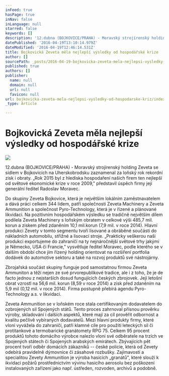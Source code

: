 ```yaml
---
inFeed: true
hasPage: true
inNav: false
inLanguage: null
starred: false
keywords: []
description: '12.dubna (BOJKOVICE/PRAHA) - Moravský strojírenský holding Zeveta se sídlem v Bojkovicích na Uherskobrodsku zaznamenal za loňský rok rekordní zisk i obraty. „Rok 2015 byl z hlediska hospodaření našich firem ten nejlepší od světové ekonomické krize v roce 2009,“ představil úspěch firmy její generální ředitel Radoslav Moravec.'
datePublished: '2016-04-19T13:10:14.979Z'
dateModified: '2016-04-19T12:46:14.531Z'
title: Bojkovická Zeveta měla nejlepší výsledky od hospodářské krize
author: []
sourcePath: _posts/2016-04-19-bojkovicka-zeveta-mela-nejlepsi-vysledky-od-hospodarske-kriz.md
published: true
authors: []
publisher:
  name: null
  domain: null
  url: null
  favicon: null
url: bojkovicka-zeveta-mela-nejlepsi-vysledky-od-hospodarske-kriz/index.html
_type: Article

---
```

# Bojkovická Zeveta měla nejlepší výsledky od hospodářské krize
![](https://the-grid-user-content.s3-us-west-2.amazonaws.com/470e976d-69af-4e9c-bd74-227c14329028.jpg)

12.dubna (BOJKOVICE/PRAHA) - Moravský strojírenský holding Zeveta se sídlem v Bojkovicích na Uherskobrodsku zaznamenal za loňský rok rekordní zisk i obraty. „Rok 2015 byl z hlediska hospodaření našich firem ten nejlepší od světové ekonomické krize v roce 2009," představil úspěch firmy její generální ředitel Radoslav Moravec.

Do skupiny Zeveta Bojkovice, která je největším lokálním zaměstnavatelem a dává práci celkem 344 lidem, patří společnosti Zeveta Machinery a Zeveta Ammunition a společnost Pyro-Technology, která je v řízené a plánované likvidaci. Na pozitivním hospodářském výsledku se tradičně největším dílem podílela Zeveta Machinery s loňským obratem v celkové výši 485,7 mil. korun a ziskem před zdaněním 10,1 mil.korun (7,9 mil. v roce 2014). Hlavní produkci Zevety v tomto segmentu tvoří lisované a obráběné součásti do nákladních automobilu, střižné a lisovací stroje. „Prakticky veškerou naši produkci exportujeme do zahraničí na ty nejnáročnější světové trhy jakými je Německo, USA či Francie," vysvětluje ředitel Moravec, podle kterého se v dalším období chce jím řízený holding orientovat na rozšíření portfolia dodávek do automotive sektoru a také na rozvoj produktů své nástrojárny.

Zbrojařská součást skupiny funguje pod samostatnou firmou Zeveta Ammuniton a těží nejen ze své prvorepublikové tradice, ale i z toho, že je de facto jednou z nejstarších dosud fungujících českých zbrojovek. Její letošní obrat vzrostl na 56,6 mil. korun (8,59 v roce 2014) a zisk před zdaněním na 5,9 mil (0,12 mil. v roce 2014). Firma postupně přebírá agendu Pyro-Technology a.s. v likvidaci.

Zeveta Ammunition se v loňském roce stala certifikovaným dodavatelem do ozbrojených sil Spojených států. Tento proces zahrnoval přísnou prověrku výroby, skladování i dalších aspektů, které mají za cíl prověřit odbornost a kvalitu pečlivě vybíraných dodavatelů. Mezi hlavní produkty firmy, které vloni vyvážela do zahraničí, patří klamné cíle pro použití leteckých sil či protitankové a termobarické granátomety RPG 75\. Celkem 95 procent produktů tohoto domácího výrobce nalezlo vloni své odběratele na trzích ve Spojených státech či Spojených arabských emirátech. Zbývajících pět procent tvoří odběr domácích zákazníků -- české policie, která od Zevety odebírá pravidelně dýmovnice či zásahové rozbušky. Zajímavostí a specialitou Zevety Ammunition je výroba hasících „granátů", které slouží k ikvidaci požárů prostřednictvím vývinu hasicího aerosolu bez poškození instalovaných zařízení jako např. ústředen, rozvoden, archivů a podobně.